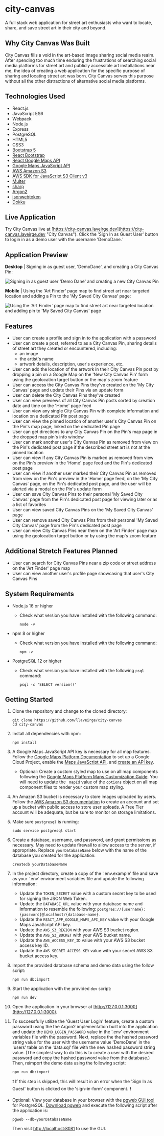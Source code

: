 # city-canvas

A full stack web application for street art enthusiasts who want to locate, share, and save street art in their city and beyond.

## Why City Canvas Was Built

City Canvas fills a void in the art-based image sharing social media realm. After spending too much time enduring the frustrations of searching social media platforms for street art and publicly accessible art installations near me, the idea of creating a web application for the specific purpose of sharing and locating street art was born. City Canvas serves this purpose without all the other distractions of alternative social media platforms.

## Technologies Used

- React.js
- JavaScript ES6
- Webpack
- Node.js
- Express
- PostgreSQL
- HTML5
- CSS3
- [Bootstrap 5](https://getbootstrap.com/docs/5.1/getting-started/introduction/ "Bootstrap Documentation")
- [React Bootstrap](https://react-bootstrap.github.io/getting-started/introduction/ "React Bootstrap Documentation")
- [React Google Maps API](https://react-google-maps-api-docs.netlify.app/ "React Google Maps API Documentation")
- [Google Maps JavaScript API](https://developers.google.com/maps/documentation/javascript "Google Maps JavaScript API Documentation")
- [AWS Amazon S3](https://docs.aws.amazon.com/AmazonS3/latest/userguide/GetStartedWithS3.html "Getting started with Amazon S3 Documentation")
- [AWS SDK for JavaScript S3 Client v3](https://docs.aws.amazon.com/AWSJavaScriptSDK/v3/latest/clients/client-s3/index.html "AWS SDK for JavaScript S3 Client Documentation")
- [Multer](https://github.com/expressjs/multer#readme "Multer Documentation")
- [sharp](https://sharp.pixelplumbing.com/ "sharp Documentation")
- [Argon2](https://github.com/ranisalt/node-argon2#readme "Argon2 Documentation")
- [jsonwebtoken](https://github.com/auth0/node-jsonwebtoken#readme "jsonwebtoken Documentation")
- [Dokku](https://dokku.com/docs/getting-started/installation/ "Dokku Documentation")

## Live Application

Try City Canvas live at [https://city-canvas.laveirge.dev](https://city-canvas.laveirge.dev "City Canvas"). Click the 'Sign In as Guest User' button to login in as a demo user with the username 'DemoDane.'

## Application Preview

**Desktop** | Signing in as guest user, 'DemoDane', and creating a City Canvas Pin:

![Signing in as guest user 'Demo Dane' and creating a new City Canvas Pin](server/public/city-canvas-images/assets/readme-1.gif)

**Mobile** | Using the 'Art Finder' page map to find street art near targeted location and adding a Pin to the 'My Saved City Canvas' page:

![Using the 'Art Finder' page map to find street art near targeted location and adding pin to 'My Saved City Canvas' page](server/public/city-canvas-images/assets/readme-2.gif)

## Features

- User can create a profile and sign in to the application with a password
- User can create a post, referred to as a City Canvas Pin, sharing details of street art they created or encountered, including:
  - an image
  - the artist's name
  - artwork details, description, user's experience, etc.
- User can add the location of the artwork in their City Canvas Pin post by dropping a pin on a Google Map on the 'New City Canvas Pin' form using the geolocation target button or the map's zoom feature
- User can access the City Canvas Pins they've created on the 'My City Canvas' page and update their Pins via an update form
- User can delete the City Canvas Pins they've created
- User can view previews of all City Canvas Pin posts sorted by creation date and time on the 'Home' page feed
- User can view any single City Canvas Pin with complete information and location on a dedicated Pin post page
- User can view the pinned location of another user's City Canvas Pin on the Pin's map page, linked on the dedicated Pin page
- User can get directions to any City Canvas Pin on the Pin's map page in the dropped map pin's info window
- User can mark another user's City Canvas Pin as removed from view on the Pin's dedicated post page if the described street art is not at the pinned location
- User can view if any City Canvas Pin is marked as removed from view on the Pin's preview in the 'Home' page feed and the Pin's dedicated post page
- User can view if another user marked their City Canvas Pin as removed from view on the Pin's preview in the 'Home' page feed, on the 'My City Canvas' page, on the Pin's dedicated post page, and the user will be alerted via a modal on the Pin's update form
- User can save City Canvas Pins to their personal 'My Saved City Canvas' page from the Pin's dedicated post page for viewing later or as a list of favorites
- User can view saved City Canvas Pins on the 'My Saved City Canvas' page
- User can remove saved City Canvas Pins from their personal 'My Saved City Canvas' page from the Pin's dedicated post page
- User can view City Canvas Pins near them on the 'Art Finder' page map using the geolocation target button or by using the map's zoom feature

## Additional Stretch Features Planned

- User can search for City Canvas Pins near a zip code or street address on the 'Art Finder' page map
- User can view another user's profile page showcasing that user's City Canvas Pins

## System Requirements

- Node.js 16 or higher
  - Check what version you have installed with the following command:

    ```shell
    node -v
    ```
- npm 8 or higher
  - Check what version you have installed with the following command:

    ```shell
    npm -v
    ```

- PostgreSQL 12 or higher
  - Check what version you have installed with the following `psql` command:

    ```shell
    psql -c 'SELECT version()'
    ```

## Getting Started

1. Clone the repository and change to the cloned directory:

    ```shell
    git clone https://github.com/llaveirge/city-canvas
    cd city-canvas
    ```
2. Install all dependencies with npm:

    ```shell
    npm install
    ```

3. A Google Maps JavaScript API key is necessary for all map features. Follow the [Google Maps Platform Documentation](https://developers.google.com/maps/documentation/javascript/cloud-setup 'Google Maps Platform Documentation') to set up a Google Cloud Project, enable the [Maps JavaScript API](https://developers.google.com/maps/documentation/javascript "Maps JavaScript API Documentation"), and [create an API key](https://developers.google.com/maps/documentation/javascript/get-api-key "Maps JavaScript API: Using API Keys Documentation").
   - Optional: Create a custom styled map to use on all map components following the [Google Maps Platform Maps Customization Guide](https://developers.google.com/maps/documentation/cloud-customization/overview#creating_map_styles "Maps Customization Guide for Cloud-based maps styling"). You will need to update the ` mapId` value of the `options` object on all map component files to render your custom map styling.

4. An Amazon S3 bucket is necessary to store images uploaded by users. Follow the [AWS Amazon S3 documentation](https://aws.amazon.com/s3/?nc2=h_ql_prod_fs_s3 "AWS Amazon S3 Documentation") to create an account and set up a bucket with public access to store user uploads. A Free Tier account will be adequate, but be sure to monitor on storage limitations.

5. Make sure `postgresql` is running:

    ```shell
    sudo service postgresql start
    ````

6. Create a database, username, and password, and grant permissions as necessary. May need to update firewall to allow access to the server, if appropriate. Replace `yourDatabaseName` below with the name of the database you created for the application:

    ```shell
    createdb yourDatabaseName
    ```

7. In the project directory, create a copy of the '.env.example' file and save as your '.env' environment variables file and update the following information:
    - Update the `TOKEN_SECRET` value with a custom secret key to be used for signing the JSON Web Token.
    - Update the `DATABASE_URL` value with your database name and information to resemble the following: `postgres://{username}:{password}@localhost/{database-name}`.
    - Update the `REACT_APP_GOOGLE_MAPS_API_KEY` value with your Google Maps JavaScript API key.
    - Update the `AWS_S3_REGION` with your AWS S3 bucket region.
    - Update the `AWS_S3_BUCKET` with your AWS bucket name.
    - Update the `AWS_ACCESS_KEY_ID` value with your AWS S3 bucket access key ID.
    - Update the `AWS_SECRET_ACCESS_KEY` value with your secret AWS S3 bucket access key.

8. Import the provided database schema and demo data using the follow script:

    ```shell
    npm run db:import
    ```

9. Start the application with the provided `dev` script:

    ```shell
    npm run dev
    ```

10. Open the application in your browser at  [http://127.0.0.1:3000](http://127.0.0.1:3000).

11. To successfully utilize the 'Guest User Login' feature, create a custom password using the the Argon2 implementation built into the application and update the `DEMO_LOGIN_PASSWORD` value in the '.env' environment variables file with the password. Next, replace the the hashed password string value for the user with the username value 'DemoDane' in the 'users' table on the 'data.sql' file with the new hashed password string value. (The simplest way to do this is to create a user with the desired password and copy the hashed password value from the database.) Then, reimport the demo data using the following script:

    ```shell
    npm run db:import
    ```
    :exclamation: If this step is skipped, this will result in an error when the 'Sign In as Guest' button is clicked on the 'sign-in-form' component. :exclamation:

-  Optional: View your database in your browser with the [pgweb GUI tool](https://github.com/sosedoff/pgweb#pgweb "pgweb Documentation") for PostgreSQL. [Download pgweb](https://sosedoff.github.io/pgweb/ "Download pgweb") and execute the following script after the application is:
    ```shell
    pgweb --db=yourDatabaseName
    ```
    Then visit [http://localhost:8081](http://localhost:8081) to use the GUI.
